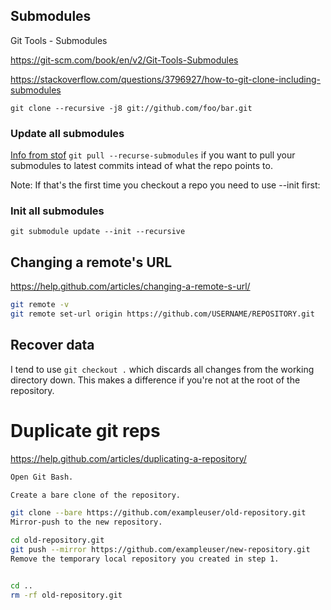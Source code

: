 ## Submodules

Git Tools - Submodules

https://git-scm.com/book/en/v2/Git-Tools-Submodules


https://stackoverflow.com/questions/3796927/how-to-git-clone-including-submodules

`git clone --recursive -j8 git://github.com/foo/bar.git`


### Update all submodules

[Info from stof](https://stackoverflow.com/questions/1030169/easy-way-to-pull-latest-of-all-git-submodules)
`git pull --recurse-submodules`
if you want to pull your submodules to latest commits intead of what the repo points to.

Note: If that's the first time you checkout a repo you need to use --init first:

### Init all submodules

`git submodule update --init --recursive`

## Changing a remote's URL

https://help.github.com/articles/changing-a-remote-s-url/

```bash
git remote -v
git remote set-url origin https://github.com/USERNAME/REPOSITORY.git
```


## Recover data

I tend to use `git checkout .` which discards all changes from the working directory down. This makes a difference if you're not at the root of the repository.

# Duplicate git reps

https://help.github.com/articles/duplicating-a-repository/

```bash
Open Git Bash.

Create a bare clone of the repository.

git clone --bare https://github.com/exampleuser/old-repository.git
Mirror-push to the new repository.

cd old-repository.git
git push --mirror https://github.com/exampleuser/new-repository.git
Remove the temporary local repository you created in step 1.


cd ..
rm -rf old-repository.git
```

